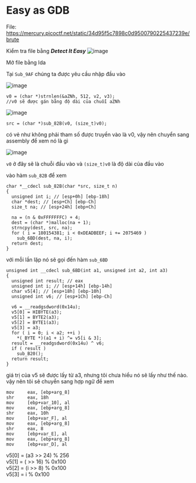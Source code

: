 # Easy as GDB

File: https://mercury.picoctf.net/static/34d95f5c7898c0d9500790225437239e/brute

Kiểm tra file bằng ***Detect It Easy***
![image](https://hackmd.io/_uploads/HJUlWzpOC.png)

Mở file bằng Ida

Tại `Sub_9AF` chúng ta được yêu cầu nhập đầu vào 

![image](https://hackmd.io/_uploads/rkxH-zTO0.png)

```c=
v0 = (char *)strnlen(&aZNh, 512, v2, v3);
//v0 sẽ được gán bằng độ dài của chuỗi aZNh
```

![image](https://hackmd.io/_uploads/ByOHGG6dA.png)

```c=
src = (char *)sub_82B(v0, (size_t)v0);
```
có vẻ như không phải tham số được truyền vào là v0, vậy nên chuyển sang assembly để xem nó là gì

![image](https://hackmd.io/_uploads/BkGG7M6_0.png)

`v0` ở đây sẽ là chuỗi đầu vào và `(size_t)v0` là độ dài của đầu vào

vào hàm `sub_82B` để xem
```c=
char *__cdecl sub_82B(char *src, size_t n)
{
  unsigned int i; // [esp+0h] [ebp-18h]
  char *dest; // [esp+Ch] [ebp-Ch]
  size_t na; // [esp+24h] [ebp+Ch]

  na = (n & 0xFFFFFFFC) + 4;
  dest = (char *)malloc(na + 1);
  strncpy(dest, src, na);
  for ( i = 180154381; i < 0xDEADBEEF; i += 2075469 )
    sub_6BD(dest, na, i);
  return dest;
}
```
với mỗi lần lặp nó sẽ gọi đến hàm `sub_6BD`
```c=
unsigned int __cdecl sub_6BD(int a1, unsigned int a2, int a3)
{
  unsigned int result; // eax
  unsigned int i; // [esp+14h] [ebp-14h]
  char v5[4]; // [esp+18h] [ebp-10h]
  unsigned int v6; // [esp+1Ch] [ebp-Ch]

  v6 = __readgsdword(0x14u);
  v5[0] = HIBYTE(a3);
  v5[1] = BYTE2(a3);
  v5[2] = BYTE1(a3);
  v5[3] = a3;
  for ( i = 0; i < a2; ++i )
    *(_BYTE *)(a1 + i) ^= v5[i & 3];
  result = __readgsdword(0x14u) ^ v6;
  if ( result )
    sub_B20();
  return result;
}
```
giá trị của v5 sẽ được lấy từ a3, nhưng tôi chưa hiểu nó sẽ lấy như thế nào. vậy nên tôi sẽ chuyển sang hợp ngữ để xem
```
mov     eax, [ebp+arg_8]
shr     eax, 18h
mov     [ebp+var_10], al
mov     eax, [ebp+arg_8]
shr     eax, 10h
mov     [ebp+var_F], al
mov     eax, [ebp+arg_8]
shr     eax, 8
mov     [ebp+var_E], al
mov     eax, [ebp+arg_8]
mov     [ebp+var_D], al
```
 v5[0] = (a3 >> 24) % 256    
 v5[1] = ( >> 16) % 0x100    
 v5[2] = (i >> 8) % 0x100    
 v5[3] = i % 0x100



